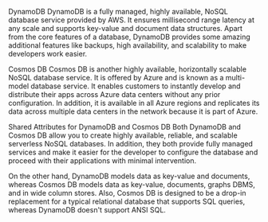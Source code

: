 DynamoDB
DynamoDB is a fully managed, highly available, NoSQL database service provided by AWS. It ensures millisecond range latency at any scale and supports key-value and document data structures. Apart from the core features of a database, DynamoDB provides some amazing additional features like backups, high availability, and scalability to make developers work easier.

Cosmos DB
Cosmos DB is another highly available, horizontally scalable NoSQL database service. It is offered by Azure and is known as a multi-model database service. It enables customers to instantly develop and distribute their apps across Azure data centers without any prior configuration. In addition, it is available in all Azure regions and replicates its data across multiple data centers in the network because it is part of Azure.

Shared Attributes for DynamoDB and Cosmos DB
Both DynamoDB and Cosmos DB allow you to create highly available, reliable, and scalable serverless NoSQL databases. In addition, they both provide fully managed services and make it easier for the developer to configure the database and proceed with their applications with minimal intervention.

On the other hand, DynamoDB models data as key-value and documents, whereas Cosmos DB models data as key-value, documents, graphs DBMS, and in wide column stores. Also, Cosmos DB is designed to be a drop-in replacement for a typical relational database that supports SQL queries, whereas DynamoDB doesn't support ANSI SQL.
